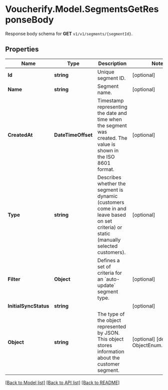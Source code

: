 # Voucherify.Model.SegmentsGetResponseBody
Response body schema for **GET** `v1/v1/segments/{segmentId}`.

## Properties

Name | Type | Description | Notes
------------ | ------------- | ------------- | -------------
**Id** | **string** | Unique segment ID. | [optional] 
**Name** | **string** | Segment name. | [optional] 
**CreatedAt** | **DateTimeOffset** | Timestamp representing the date and time when the segment was created. The value is shown in the ISO 8601 format. | [optional] 
**Type** | **string** | Describes whether the segment is dynamic (customers come in and leave based on set criteria) or static (manually selected customers). | [optional] 
**Filter** | **Object** | Defines a set of criteria for an &#x60;auto-update&#x60; segment type.   | [optional] 
**InitialSyncStatus** | **string** |  | [optional] 
**Object** | **string** | The type of the object represented by JSON. This object stores information about the customer segment. | [optional] [default to ObjectEnum.Segment]

[[Back to Model list]](../../README.md#documentation-for-models) [[Back to API list]](../../README.md#documentation-for-api-endpoints) [[Back to README]](../../README.md)

